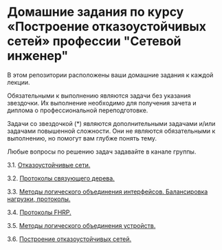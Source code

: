 # Домашние задания по курсу «Построение отказоустойчивых сетей» профессии "Сетевой инженер"

В этом репозитории расположены ваши домашние задания к каждой лекции. 

Обязательными к выполнению являются задачи без указания звездочки. Их выполнение необходимо для получения зачета и диплома о профессиональной переподготовке.

Задачи со звездочкой (*) являются дополнительными задачами и/или задачами повышенной сложности. Они не являются обязательными к выполнению, но помогут вам глубже понять тему.

Любые вопросы по решению задач задавайте в канале группы.

3.1. [Отказоустойчивые сети.](https://github.com/netology-code/rsnt-homeworks/blob/main/3-01.md)

3.2. [Протоколы связующего дерева.](https://github.com/netology-code/rsnt-homeworks/blob/main/3-02/3-02.md)

3.3. [Методы логического объединения интерфейсов. Балансировка нагрузки, протоколы.](https://github.com/netology-code/rsnt-homeworks/blob/main/3-03.md)

3.4. [Протоколы FHRP.](https://github.com/netology-code/rsnt-homeworks/blob/main/3-04.md)

3.5. [Методы логического объединения устройств.](https://github.com/netology-code/rsnt-homeworks/blob/main/3-05.md)

3.6. [Построение отказоустойчивых сетей.](https://github.com/netology-code/rsnt-homeworks/blob/main/3-06.md)


